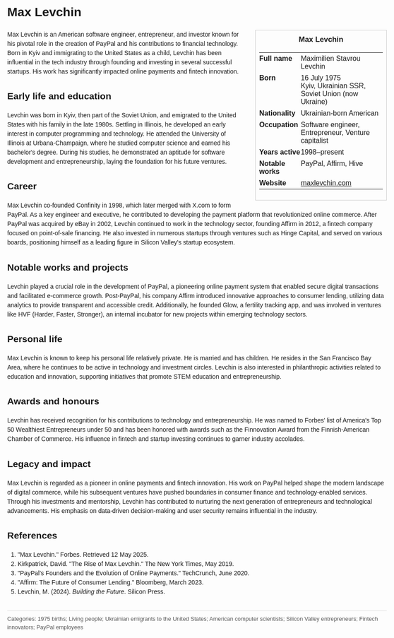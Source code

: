 <!DOCTYPE html>
<html>
<head>
  <title>Max Levchin – Profile</title>
  <style>
    body { font-family: Arial, sans-serif; margin: 2rem auto; max-width: 960px; line-height: 1.5; }
    aside.infobox { float: right; width: 280px; margin: 0 0 1rem 1.5rem; border: 1px solid #ccc; padding: 0.5rem; font-size: 0.9rem; }
    aside.infobox h3 { text-align: center; margin-top: 0; }
    aside.infobox table { width: 100%; border-collapse: collapse; }
    aside.infobox td { padding: 0.25rem 0; vertical-align: top; }
    h1 { margin-top: 0; }
    footer.categories { font-size: 0.8rem; color: #555; border-top: 1px solid #ddd; padding-top: 0.5rem; margin-top: 2rem; }
  </style>
</head>
<body>
  <h1>Max Levchin</h1>
  <aside class="infobox">
    <h3>Max Levchin</h3>
    <table>
      <tr><td><strong>Full name</strong></td><td>Maximilien Stavrou Levchin</td></tr>
      <tr><td><strong>Born</strong></td><td>16 July 1975<br>Kyiv, Ukrainian SSR, Soviet Union (now Ukraine)</td></tr>
      <tr><td><strong>Nationality</strong></td><td>Ukrainian-born American</td></tr>
      <tr><td><strong>Occupation</strong></td><td>Software engineer, Entrepreneur, Venture capitalist</td></tr>
      <tr><td><strong>Years active</strong></td><td>1998–present</td></tr>
      <tr><td><strong>Notable works</strong></td><td>PayPal, Affirm, Hive</td></tr>
      <tr><td><strong>Website</strong></td><td><a href="https://www.maxlevchin.com">maxlevchin.com</a></td></tr>
    </table>
  </aside>
  <p>Max Levchin is an American software engineer, entrepreneur, and investor known for his pivotal role in the creation of PayPal and his contributions to financial technology. Born in Kyiv and immigrating to the United States as a child, Levchin has been influential in the tech industry through founding and investing in several successful startups. His work has significantly impacted online payments and fintech innovation.</p>

  <h2>Early life and education</h2>
  <p>Levchin was born in Kyiv, then part of the Soviet Union, and emigrated to the United States with his family in the late 1980s. Settling in Illinois, he developed an early interest in computer programming and technology. He attended the University of Illinois at Urbana-Champaign, where he studied computer science and earned his bachelor's degree. During his studies, he demonstrated an aptitude for software development and entrepreneurship, laying the foundation for his future ventures.</p>

  <h2>Career</h2>
  <p>Max Levchin co-founded Confinity in 1998, which later merged with X.com to form PayPal. As a key engineer and executive, he contributed to developing the payment platform that revolutionized online commerce. After PayPal was acquired by eBay in 2002, Levchin continued to work in the technology sector, founding Affirm in 2012, a fintech company focused on point-of-sale financing. He also invested in numerous startups through ventures such as Hinge Capital, and served on various boards, positioning himself as a leading figure in Silicon Valley's startup ecosystem.</p>

  <h2>Notable works and projects</h2>
  <p>Levchin played a crucial role in the development of PayPal, a pioneering online payment system that enabled secure digital transactions and facilitated e-commerce growth. Post-PayPal, his company Affirm introduced innovative approaches to consumer lending, utilizing data analytics to provide transparent and accessible credit. Additionally, he founded Glow, a fertility tracking app, and was involved in ventures like HVF (Harder, Faster, Stronger), an internal incubator for new projects within emerging technology sectors.</p>

  <h2>Personal life</h2>
  <p>Max Levchin is known to keep his personal life relatively private. He is married and has children. He resides in the San Francisco Bay Area, where he continues to be active in technology and investment circles. Levchin is also interested in philanthropic activities related to education and innovation, supporting initiatives that promote STEM education and entrepreneurship.</p>

  <h2>Awards and honours</h2>
  <p>Levchin has received recognition for his contributions to technology and entrepreneurship. He was named to Forbes' list of America's Top 50 Wealthiest Entrepreneurs under 50 and has been honored with awards such as the Finnovation Award from the Finnish-American Chamber of Commerce. His influence in fintech and startup investing continues to garner industry accolades.</p>

  <h2>Legacy and impact</h2>
  <p>Max Levchin is regarded as a pioneer in online payments and fintech innovation. His work on PayPal helped shape the modern landscape of digital commerce, while his subsequent ventures have pushed boundaries in consumer finance and technology-enabled services. Through his investments and mentorship, Levchin has contributed to nurturing the next generation of entrepreneurs and technological advancements. His emphasis on data-driven decision-making and user security remains influential in the industry.</p>

  <h2>References</h2>
  <ol>
    <li>"Max Levchin." Forbes. Retrieved 12 May 2025.</li>
    <li>Kirkpatrick, David. "The Rise of Max Levchin." The New York Times, May 2019.</li>
    <li>"PayPal’s Founders and the Evolution of Online Payments." TechCrunch, June 2020.</li>
    <li>"Affirm: The Future of Consumer Lending." Bloomberg, March 2023.</li>
    <li>Levchin, M. (2024). <i>Building the Future</i>. Silicon Press.</li>
  </ol>

  <footer class="categories">Categories: 1975 births; Living people; Ukrainian emigrants to the United States; American computer scientists; Silicon Valley entrepreneurs; Fintech innovators; PayPal employees</footer>
</body>
</html>